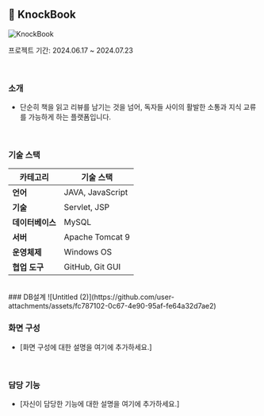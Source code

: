 ## 📖 KnockBook
![KnockBook](https://github.com/user-attachments/assets/e48343f9-4572-4cc9-9f18-2b036462df1d)

<p>프로젝트 기간: 2024.06.17 ~ 2024.07.23</p>
<br>

### 소개
- 단순히 책을 읽고 리뷰를 남기는 것을 넘어, 독자들 사이의 활발한 소통과 지식 교류를 가능하게 하는 플랫폼입니다.
<br>

### 기술 스택
| 카테고리     | 기술 스택              |
|--------------|------------------------|
| **언어**     | JAVA, JavaScript        |
| **기술**     | Servlet, JSP            |
| **데이터베이스** | MySQL               |
| **서버**     | Apache Tomcat 9         |
| **운영체제** | Windows OS              |
| **협업 도구**| GitHub, Git GUI         |
<br>
### DB설계
![Untitled (2)](https://github.com/user-attachments/assets/fc787102-0c67-4e90-95af-fe64a32d7ae2)
<br>

### 화면 구성
- [화면 구성에 대한 설명을 여기에 추가하세요.]
<br>

### 담당 기능
- [자신이 담당한 기능에 대한 설명을 여기에 추가하세요.]
